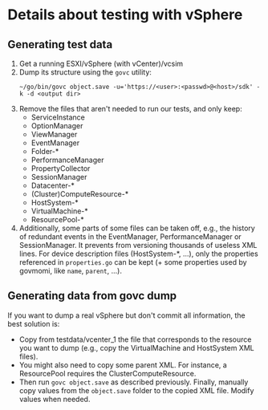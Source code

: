 # Details about testing with vSphere

## Generating test data

1. Get a running ESXI/vSphere (with vCenter)/vcsim
2. Dump its structure using the `govc` utility:
   ```shell
   ~/go/bin/govc object.save -u='https://<user>:<passwd>@<host>/sdk' -k -d <output dir>
   ```
3. Remove the files that aren't needed to run our tests, and only keep:
    - ServiceInstance
    - OptionManager
    - ViewManager
    - EventManager
    - Folder-*
    - PerformanceManager
    - PropertyCollector
    - SessionManager
    - Datacenter-*
    - (Cluster)ComputeResource-*
    - HostSystem-*
    - VirtualMachine-*
    - ResourcePool-*
4. Additionally, some parts of some files can be taken off, e.g., the history of redundant events in the EventManager,
   PerformanceManager or SessionManager. It prevents from versioning thousands of useless XML lines.
   For device description files (HostSystem-*, ...), only the properties referenced in `properties.go` can be kept
   (+ some properties used by govmomi, like `name`, `parent`, ...).

## Generating data from govc dump

If you want to dump a real vSphere but don't commit all information, the best solution is:

* Copy from testdata/vcenter_1 the file that corresponds to the resource you want to dump
  (e.g., copy the VirtualMachine and HostSystem XML files).
* You might also need to copy some parent XML. For instance, a ResourcePool requires the ClusterComputeResource.
* Then run `govc object.save` as described previously.
  Finally, manually copy values from the `object.save` folder to the copied XML file.
  Modify values when needed.
